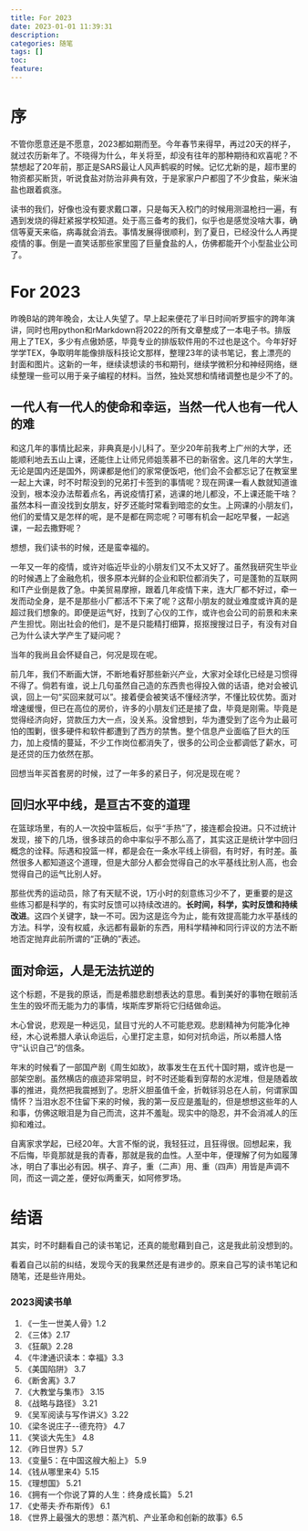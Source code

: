 ```yaml
---
title: For 2023
date: 2023-01-01 11:39:31
description:
categories: 随笔
tags: []
toc:
feature:
---
```


# 序

不管你愿意还是不愿意，2023都如期而至。今年春节来得早，再过20天的样子，就过农历新年了。不晓得为什么，年关将至，却没有往年的那种期待和欢喜呢？不禁想起了20年前，那正是SARS最让人风声鹤唳的时候。记忆尤新的是，超市里的物资都买断货，听说食盐对防治非典有效，于是家家户户都囤了不少食盐，柴米油盐也跟着疯涨。

<!-- more -->

读书的我们，好像也没有要求戴口罩，只是每天入校门的时候用测温枪扫一遍，有遇到发烧的得赶紧报学校知道。处于高三备考的我们，似乎也是感觉没啥大事，确信等夏天来临，病毒就会消去。事情发展得很顺利，到了夏日，已经没什么人再提疫情的事。倒是一直笑话那些家里囤了巨量食盐的人，仿佛都能开个小型盐业公司了。

# For 2023

昨晚B站的跨年晚会，太让人失望了。早上起来便花了半日时间听罗振宇的跨年演讲，同时也用python和rMarkdown将2022的所有文章整成了一本电子书。排版用上了TEX，多少有点傲娇感，毕竟专业的排版软件用的不过也是这个。今年好好学学TEX，争取明年能像排版科技论文那样，整理23年的读书笔记，套上漂亮的封面和图片。这新的一年，继续读想读的书和期刊，继续学微积分和神经网络，继续整理一些可以用于亲子编程的材料。当然，独处冥想和情绪调整也是少不了的。

## 一代人有一代人的使命和幸运，当然一代人也有一代人的难

和这几年的事情比起来，非典真是小儿科了。至少20年前我考上广州的大学，还能顺利地去五山上课，还能住上让师兄师姐羡慕不已的新宿舍。这几年的大学生，无论是国内还是国外，网课都是他们的家常便饭吧，他们会不会都忘记了在教室里一起上大课，时不时帮没到的兄弟打卡签到的事情呢？现在网课一看人数就知道谁没到，根本没办法帮着点名，再说疫情打紧，逃课的地儿都没，不上课还能干啥？虽然本科一直没找到女朋友，好歹还能时常看到暗恋的女生。上网课的小朋友们，他们的爱情又是怎样的呢，是不是都在网恋呢？可哪有机会一起吃早餐，一起逃课，一起去撒野呢？

想想，我们读书的时候，还是蛮幸福的。

一年又一年的疫情，或许对临近毕业的小朋友们又不太又好了。虽然我研究生毕业的时候遇上了金融危机，很多原本光鲜的企业和职位都消失了，可是蓬勃的互联网和IT产业倒是救了急。中美贸易摩擦，跟着几年疫情下来，连大厂都不好过，牵一发而动全身，是不是那些小厂都活不下来了呢？这帮小朋友的就业难度或许真的是超过我们想象的。即便是运气好，找到了心仪的工作，或许也会公司的前景和未来产生担忧。刚出社会的他们，是不是只能精打细算，抠抠搜搜过日子，有没有对自己为什么读大学产生了疑问呢？

当年的我尚且会怀疑自己，何况是现在呢。

前几年，我们不断画大饼，不断地看好那些新兴产业，大家对全球化已经是习惯得不得了。倘若有谁，说上几句虽然自己造的东西贵也得投入做的话语，绝对会被讥讽，回上一句“买回来就可以”。接着便会被笑话不懂经济学，不懂比较优势。面对增速缓慢，但已在高位的房价，许多的小朋友们还是接了盘，毕竟是刚需。毕竟是觉得经济向好，贷款压力大一点，没关系。没曾想到，华为遭受到了迄今为止最可怕的围剿，很多硬件和软件都遭到了西方的禁售。整个信息产业面临了巨大的压力，加上疫情的蔓延，不少工作岗位都消失了，很多的公司企业都调低了薪水，可是还贷的压力依然在那。

回想当年买首套房的时候，过了一年多的紧日子，何况是现在呢？

## 回归水平中线，是亘古不变的道理

在篮球场里，有的人一次投中篮板后，似乎“手热”了，接连都会投进。只不过统计发现，接下的几场，很多球员的命中率似乎不那么高了，其实这正是统计学中回归概念的诠释。际遇和投篮一样，都是会在一条水平线上徘徊，有时好，有时差。虽然很多人都知道这个道理，但是大部分人都会觉得自己的水平基线比别人高，也会觉得自己的运气比别人好。

那些优秀的运动员，除了有天赋不说，1万小时的刻意练习少不了，更重要的是这些练习都是科学的，有实时反馈可以持续改进的。**长时间，科学，实时反馈和持续改进**。这四个关键字，缺一不可。因为这是迄今为止，能有效提高能力水平基线的方法。科学，没有权威，永远都有最新的东西，用科学精神和同行评议的方法不断地否定抛弃此前所谓的“正确的”表述。



## 面对命运，人是无法抗逆的

这个标题，不是我的原话，而是希腊悲剧想表达的意思。看到美好的事物在眼前活生生的毁坏而无能为力的事情，埃斯库罗斯将它归结做命运。

木心曾说，悲观是一种远见，鼠目寸光的人不可能悲观。悲剧精神为何能净化神经，木心说希腊人承认命运后，心里打定主意，如何对抗命运，所以希腊人恪守“认识自己”的信条。

年末的时候看了一部国产剧《周生如故》，故事发生在五代十国时期，或许也是一部架空剧。虽然横店的痕迹非常明显，时不时还能看到穿帮的水泥堆，但是随着故事的推进，竟然把我震撼到了。忠肝义胆虽值千金，折戟铩羽总在人前，何谓家国情怀？当泪水忍不住留下来的时候，我的第一反应是羞耻的，但是想想这些年的人和事，仿佛这眼泪是为自己而流，这并不羞耻。现实中的隐忍，并不会消减人的压抑和难过。

自离家求学起，已经20年。大言不惭的说，我轻狂过，且狂得很。回想起来，我不后悔，毕竟那就是我的青春，那就是我的血性。人至中年，便理解了何为如履薄冰，明白了事出必有因。棋子、弃子，重（二声）用、重（四声）用皆是声调不同，而这一调之差，便好似两重天，如阿修罗场。

# 结语

其实，时不时翻看自己的读书笔记，还真的能慰藉到自己，这是我此前没想到的。

看着自己以前的纠结，发现今天的我果然还是有进步的。原来自己写的读书笔记和随笔，还是些许用处。

### 2023阅读书单

1. 《一生一世美人骨》1.2
2. 《三体》2.17
3. 《狂飙》2.28
4. 《牛津通识读本：幸福》3.3
5. 《美国陷阱》 3.7
6. 《断舍离》3.7
7. 《大教堂与集市》 3.15
8. 《战略与路径》 3.21
9. 《吴军阅读与写作讲义》3.22
10. 《梁冬说庄子--德充符》 4.7
11. 《笑谈大先生》 4.8
12. 《昨日世界》5.7
13. 《变量5：在中国这艘大船上》 5.9
14. 《钱从哪里来4》5.15
15. 《理想国》 5.21
16. 《拥有一个你说了算的人生：终身成长篇》 5.21
17. 《史蒂夫·乔布斯传》 6.1
18. 《世界上最强大的思想：蒸汽机、产业革命和创新的故事》6.5

